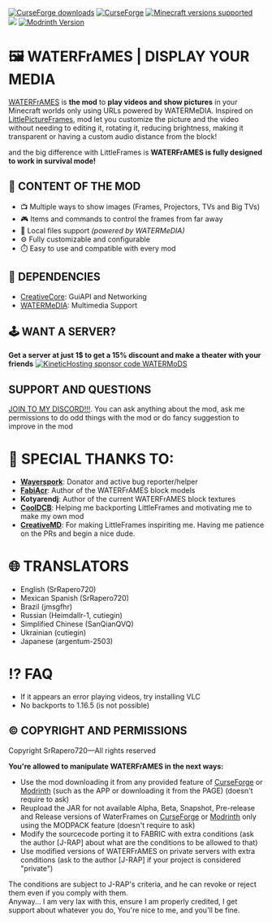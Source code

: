 [![CurseForge downloads](https://cf.way2muchnoise.eu/waterframes.svg?badge_style=for_the_badge)](https://www.curseforge.com/minecraft/mc-mods/waterframes)
[![CurseForge](https://img.shields.io/curseforge/v/834607?style=for-the-badge&label=curseforge&labelColor=%232d2d2d&color=%23e04e14&link=https%3A%2F%2Fwww.curseforge.com%2Fminecraft%2Fmc-mods%2Fwaterframes%2Ffiles)](https://www.curseforge.com/minecraft/mc-mods/waterframes/files)
[![Minecraft versions supported](https://cf.way2muchnoise.eu/versions/Supports_waterframes_all.svg?badge_style=for_the_badge)](https://www.curseforge.com/minecraft/mc-mods/waterframes/files)<br>
[![](https://dcbadge.vercel.app/api/server/cuYAzzZ)](https://discord.gg/cuYAzzZ)
[![Modrinth Version](https://img.shields.io/modrinth/v/waterframes?style=for-the-badge&logo=modrinth&label=MODRINTH&color=%231bd96a)](https://modrinth.com/mod/waterframes)<br>

# 🖼️ WATERFrAMES | DISPLAY YOUR MEDIA
[WATERFrAMES](https://www.curseforge.com/minecraft/mc-mods/waterframes) is **the mod** to **play
videos and show pictures** in your Minecraft worlds only using URLs powered by WATERMeDIA.
Inspired on [LittlePictureFrames](https://github.com/CreativeMD/LittleFrames), mod let you customize
the picture and the video without needing to editing it, rotating it, reducing brightness, making it transparent or
having a custom audio distance from the block!

and the big difference with LittleFrames is **WATERFrAMES is fully designed to work in survival mode!**

## 🎁 CONTENT OF THE MOD
- 📺 Multiple ways to show images (Frames, Projectors, TVs and Big TVs)
- 🎮 Items and commands to control the frames from far away
- 📂 Local files support *(powered by WATERMeDIA)*
- ⚙️ Fully customizable and configurable
- ⏱️ Easy to use and compatible with every mod

## 🧩 DEPENDENCIES
- [CreativeCore](https://www.curseforge.com/minecraft/mc-mods/creativecore): GuiAPI and Networking
- [WATERMeDIA](https://wwww.curseforge.com/minecraft/mc-mods/watermedia): Multimedia Support

## 🕹️ WANT A SERVER?
**Get a server at just 1$ to get a 15% discount and make a theater with your friends**
[![KineticHosting sponsor code WATERMoDS](https://i.imgur.com/2WFmJzc.png)](https://www.kinetichosting.net/)

## SUPPORT AND QUESTIONS
[JOIN TO MY DISCORD!!!](https://discord.com/cuYAzzZ). 
You can ask anything about the mod, ask me permissions to do
odd things with the mod or do fancy suggestion to improve in the mod

# 🎀 SPECIAL THANKS TO:
- [**Wayerspork**](https://lifeonlinesphere.com/): Donator and active bug reporter/helper
- [**FabiAcr**](https://www.twitch.tv/fabi_acr): Author of the WATERFrAMES block models
- **Kotyarendj**: Author of the current WATERFrAMES block textures
- [**CoolDCB**](https://github.com/CoolDCB): Helping me backporting LittleFrames and motivating me to make my own mod
- [**CreativeMD**](https://github.com/CreativeMD): For making LittleFrames inspiriting me. 
Having me patience on the PRs and begin a nice dude.

# 🌐 TRANSLATORS
- English (SrRapero720)
- Mexican Spanish (SrRapero720)
- Brazil (jmsgfhr)
- Russian (Heimdallr-1, cutiegin)
- Simplified Chinese (SanQianQVQ)
- Ukrainian (cutiegin)
- Japanese (argentum-2503)

# ⁉️ FAQ
- If it appears an error playing videos, try installing VLC
- No backports to 1.16.5 (is not possible)

## ©️ COPYRIGHT AND PERMISSIONS
Copyright SrRapero720—All rights reserved

**You're allowed to manipulate WATERFrAMES in the next ways:**
- Use the mod downloading it from any provided feature of [CurseForge](https://www.curseforge.com/) or [Modrinth](https://modrinth.com/) (such as the APP or downloading it from the PAGE) (doesn't require to ask)
- Reupload the JAR for not available Alpha, Beta, Snapshot, Pre-release and Release versions of WaterFrames on [CurseForge](https://www.curseforge.com/) or [Modrinth](https://modrinth.com/) only using the MODPACK feature (doesn't require to ask)
- Modify the sourcecode porting it to FABRIC with extra conditions (ask the author [J-RAP] about what are the conditions to be allowed to that)
- Use modified versions of WATERFrAMES on private servers with extra conditions (ask to the author [J-RAP] if your project is considered "private")

The conditions are subject to J-RAP's criteria, and he can revoke or reject them even if you comply with them.<br>
Anyway...
I am very lax with this, ensure I am properly credited,
I get support about whatever you do, You're nice to me, and you'll be fine.
